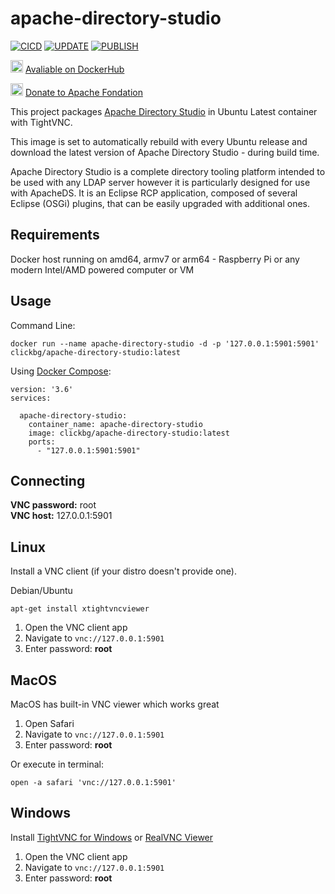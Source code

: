 
# apache-directory-studio


[![CICD](https://github.com/clickbg/apache-directory-studio/workflows/CICD/badge.svg?branch=main)](https://github.com/clickbg/apache-directory-studio/actions/workflows/cicd.yaml)
[![UPDATE](https://github.com/clickbg/apache-directory-studio/workflows/UPDATE/badge.svg?branch=main)](https://github.com/clickbg/apache-directory-studio/actions/workflows/update.yaml)
[![PUBLISH](https://github.com/clickbg/apache-directory-studio/workflows/PUBLISH/badge.svg)](https://github.com/clickbg/apache-directory-studio/actions/workflows/publish.yaml)

<img src="https://www.docker.com/wp-content/uploads/2022/03/vertical-logo-monochromatic.png" width="20" height="20"> [Avaliable on DockerHub](https://hub.docker.com/r/clickbg/apache-directory-studio)

<img src="https://www.apache.org/img/support-apache.jpg" width="20" height="20"> [Donate to Apache Fondation](https://donate.apache.org/)

This project packages [Apache Directory Studio](https://directory.apache.org/studio/) in Ubuntu Latest container with TightVNC.   

This image is set to automatically rebuild with every Ubuntu release and download the latest version of Apache Directory Studio - during build time.

Apache Directory Studio is a complete directory tooling platform intended to be used with any LDAP server however it is particularly designed for use with ApacheDS. It is an Eclipse RCP application, composed of several Eclipse (OSGi) plugins, that can be easily upgraded with additional ones.  

**Requirements**
--
Docker host running on amd64, armv7 or arm64 - Raspberry Pi or any modern Intel/AMD powered computer or VM

**Usage**
--
Command Line:  

    docker run --name apache-directory-studio -d -p '127.0.0.1:5901:5901' clickbg/apache-directory-studio:latest   
  

Using [Docker Compose](https://docs.docker.com/compose/):

    version: '3.6'
    services:
    
      apache-directory-studio:
        container_name: apache-directory-studio
        image: clickbg/apache-directory-studio:latest 
        ports:
          - "127.0.0.1:5901:5901"

**Connecting**   
--
**VNC password:** root   
**VNC host:** 127.0.0.1:5901   
   
**Linux**  
--
Install a VNC client (if your distro doesn't provide one). 

Debian/Ubuntu

    apt-get install xtightvncviewer
 
1. Open the VNC client app 
2. Navigate to `vnc://127.0.0.1:5901`
3. Enter password: **root**


**MacOS**   
--
MacOS has built-in VNC viewer which works great

1. Open Safari
2. Navigate to `vnc://127.0.0.1:5901`
3. Enter password: **root**

Or execute in terminal:

    open -a safari 'vnc://127.0.0.1:5901'   

   
**Windows**
--
Install [TightVNC for Windows](https://www.tightvnc.com/download.php) or [RealVNC Viewer](https://www.realvnc.com/en/connect/download/viewer/)

1. Open the VNC client app 
2. Navigate to `vnc://127.0.0.1:5901`
3. Enter password: **root**


